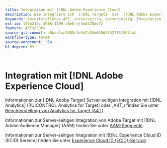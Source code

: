 ```yaml
---
title: Integration mit [!DNL Adobe Experience Cloud]
description: Wie integriere ich  [!DNL Target]  mit  [!DNL Adobe Experience Cloud]?
keywords: Bereitstellungs-API, serverseitig, serverseitig, Integration, A4T
exl-id: 157b216c-30f6-4199-a0e8-ef5d6478de72
feature: APIs/SDKs
source-git-commit: e5bae1ac9485c3e1d7c55e6386f332755196ffab
workflow-type: tm+mt
source-wordcount: '54'
ht-degree: 0%

---
```


# Integration mit [!DNL Adobe Experience Cloud]

Informationen zur [!DNL Adobe Target] Server-seitigen Integration mit [!DNL Analytics] ([!UICONTROL Analytics for Target] oder „A4T„) finden Sie unter [Berichterstellung von Analytics for Target (A4T)](/help/dev/implement/server-side/sdk-guides/integration-with-experience-cloud/a4t-reporting.md).

Informationen zur Server-seitigen Integration von Adobe Target mit [!DNL Adobe Audience Manager] (AAM) finden Sie unter [AAM-Segmente](/help/dev/implement/server-side/sdk-guides/integration-with-experience-cloud/aam-segments.md).

Informationen zur Server-seitigen Integration mit [!DNL Experience Cloud ID (ECID) Service] finden Sie unter [Experience Cloud ID (ECID)-Service](/help/dev/implement/server-side/sdk-guides/integration-with-experience-cloud/ecid.md).
